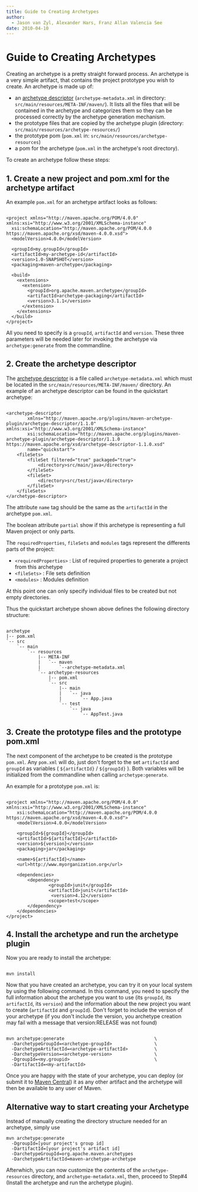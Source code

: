 ```yaml
---
title: Guide to Creating Archetypes
author: 
  - Jason van Zyl, Alexander Hars, Franz Allan Valencia See
date: 2010-04-10
---
```


<!-- Licensed to the Apache Software Foundation (ASF) under one-->
<!-- or more contributor license agreements.  See the NOTICE file-->
<!-- distributed with this work for additional information-->
<!-- regarding copyright ownership.  The ASF licenses this file-->
<!-- to you under the Apache License, Version 2.0 (the-->
<!-- "License"); you may not use this file except in compliance-->
<!-- with the License.  You may obtain a copy of the License at-->
<!---->
<!--   http://www.apache.org/licenses/LICENSE-2.0-->
<!---->
<!-- Unless required by applicable law or agreed to in writing,-->
<!-- software distributed under the License is distributed on an-->
<!-- "AS IS" BASIS, WITHOUT WARRANTIES OR CONDITIONS OF ANY-->
<!-- KIND, either express or implied.  See the License for the-->
<!-- specific language governing permissions and limitations-->
<!-- under the License.-->
<!-- NOTE: For help with the syntax of this file, see:-->
<!-- http://maven.apache.org/doxia/references/apt-format.html-->
# Guide to Creating Archetypes

Creating an archetype is a pretty straight forward process\. An archetype is a very simple artifact, that contains the project prototype you wish to create\. An archetype is made up of:

- an [archetype descriptor](/archetype/archetype\-models/archetype\-descriptor/archetype\-descriptor\.html) \(`archetype-metadata.xml` in directory: `src/main/resources/META-INF/maven/`\)\. It lists all the files that will be contained in the archetype and categorizes them so they can be processed correctly by the archetype generation mechanism\.
- the prototype files that are copied by the archetype plugin \(directory: `src/main/resources/archetype-resources/`\)
- the prototype pom \(`pom.xml` in: `src/main/resources/archetype-resources`\)
- a pom for the archetype \(`pom.xml` in the archetype&apos;s root directory\)\.

To create an archetype follow these steps:

## 1\. Create a new project and pom\.xml for the archetype artifact

An example `pom.xml` for an archetype artifact looks as follows:

```

<project xmlns="http://maven.apache.org/POM/4.0.0" xmlns:xsi="http://www.w3.org/2001/XMLSchema-instance"
  xsi:schemaLocation="http://maven.apache.org/POM/4.0.0 https://maven.apache.org/xsd/maven-4.0.0.xsd">
  <modelVersion>4.0.0</modelVersion>

  <groupId>my.groupId</groupId>
  <artifactId>my-archetype-id</artifactId>
  <version>1.0-SNAPSHOT</version>
  <packaging>maven-archetype</packaging>

  <build>
    <extensions>
      <extension>
        <groupId>org.apache.maven.archetype</groupId>
        <artifactId>archetype-packaging</artifactId>
        <version>3.1.1</version>
      </extension>
    </extensions>
  </build>
</project>
```

All you need to specify is a `groupId`, `artifactId` and `version`\. These three parameters will be needed later for invoking the archetype via `archetype:generate` from the commandline\.

## 2\. Create the archetype descriptor

The [archetype descriptor](/archetype/archetype\-models/archetype\-descriptor/archetype\-descriptor\.html) is a file called `archetype-metadata.xml` which must be located in the `src/main/resources/META-INF/maven/` directory\. An example of an archetype descriptor can be found in the quickstart archetype:

```

<archetype-descriptor
        xmlns="http://maven.apache.org/plugins/maven-archetype-plugin/archetype-descriptor/1.1.0" xmlns:xsi="http://www.w3.org/2001/XMLSchema-instance"
        xsi:schemaLocation="http://maven.apache.org/plugins/maven-archetype-plugin/archetype-descriptor/1.1.0 https://maven.apache.org/xsd/archetype-descriptor-1.1.0.xsd"
        name="quickstart">
    <fileSets>
        <fileSet filtered="true" packaged="true">
            <directory>src/main/java</directory>
        </fileSet>
        <fileSet>
            <directory>src/test/java</directory>
        </fileSet>
    </fileSets>
</archetype-descriptor>
```

The attribute `name` tag should be the same as the `artifactId` in the archetype `pom.xml`\.

The boolean attribute `partial` show if this archetype is representing a full Maven project or only parts\.

The `requiredProperties`, `fileSets` and `modules` tags represent the differents parts of the project:

- `<requiredProperties>` : List of required properties to generate a project from this archetype
- `<fileSets>` : File sets definition
- `<modules>` : Modules definition

At this point one can only specify individual files to be created but not empty directories\.

Thus the quickstart archetype shown above defines the following directory structure:

```

archetype
|-- pom.xml
`-- src
    `-- main
        `-- resources
            |-- META-INF
            |   `-- maven
            |       `--archetype-metadata.xml
            `-- archetype-resources
                |-- pom.xml
                `-- src
                    |-- main
                    |   `-- java
                    |       `-- App.java
                    `-- test
                        `-- java
                            `-- AppTest.java
```

## 3\. Create the prototype files and the prototype pom\.xml

The next component of the archetype to be created is the prototype `pom.xml`\. Any `pom.xml` will do, just don&apos;t forget to the set `artifactId` and `groupId` as variables \( `${artifactId}` / `${groupId}` \)\. Both variables will be initialized from the commandline when calling `archetype:generate`\.

An example for a prototype `pom.xml` is:

```

<project xmlns="http://maven.apache.org/POM/4.0.0" xmlns:xsi="http://www.w3.org/2001/XMLSchema-instance"
    xsi:schemaLocation="http://maven.apache.org/POM/4.0.0 https://maven.apache.org/xsd/maven-4.0.0.xsd">
    <modelVersion>4.0.0</modelVersion>

    <groupId>${groupId}</groupId>
    <artifactId>${artifactId}</artifactId>
    <version>${version}</version>
    <packaging>jar</packaging>

    <name>${artifactId}</name>
    <url>http://www.myorganization.org</url>

    <dependencies>
        <dependency>
                <groupId>junit</groupId>
                <artifactId>junit</artifactId>
                 <version>4.12</version>
                <scope>test</scope>
        </dependency>
    </dependencies>
</project>
```

## 4\. Install the archetype and run the archetype plugin

Now you are ready to install the archetype:

```

mvn install
```

Now that you have created an archetype, you can try it on your local system by using the following command\. In this command, you need to specify the full information about the archetype you want to use \(its `groupId`, its `artifactId`, its `version`\) and the information about the new project you want to create \(`artifactId` and `groupId`\)\. Don&apos;t forget to include the version of your archetype \(if you don&apos;t include the version, you archetype creation may fail with a message that version:RELEASE was not found\)

```

mvn archetype:generate                                  \
  -DarchetypeGroupId=<archetype-groupId>                \
  -DarchetypeArtifactId=<archetype-artifactId>          \
  -DarchetypeVersion=<archetype-version>                \
  -DgroupId=<my.groupid>                                \
  -DartifactId=<my-artifactId>
```

Once you are happy with the state of your archetype, you can deploy \(or submit it to [Maven Central](/guides/mini/guide\-central\-repository\-upload\.html)\) it as any other artifact and the archetype will then be available to any user of Maven\.

## Alternative way to start creating your Archetype

Instead of manually creating the directory structure needed for an archetype, simply use

```
mvn archetype:generate
  -DgroupId=[your project's group id]
  -DartifactId=[your project's artifact id]
  -DarchetypeGroupId=org.apache.maven.archetypes
  -DarchetypeArtifactId=maven-archetype-archetype
```

Afterwhich, you can now customize the contents of the `archetype-resources` directory, and `archetype-metadata.xml`, then, proceed to Step\#4 \(Install the archetype and run the archetype plugin\)\.

